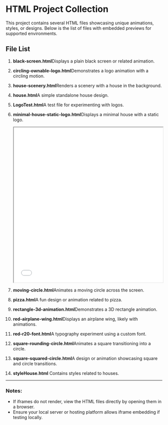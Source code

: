 # HTML Project Collection

This project contains several HTML files showcasing unique animations, styles, or designs. Below is the list of files with embedded previews for supported environments.

## File List

1. **black-screen.html**Displays a plain black screen or related animation.

   
2. **circling-ownable-logo.html**Demonstrates a logo animation with a circling motion.

   
3. **house-scenery.html**Renders a scenery with a house in the background.

   
4. **house.html**A simple standalone house design.

  
5. **LogoTest.html**A test file for experimenting with logos.

   
6. **minimal-house-static-logo.html**Displays a minimal house with a static logo.

   <iframe src="./minimal-house-static-logo.html" width="100%" height="500px"></iframe>
7. **moving-circle.html**Animates a moving circle across the screen.

   
8. **pizza.html**A fun design or animation related to pizza.

   
9. **rectangle-3d-animation.html**Demonstrates a 3D rectangle animation.

   
10. **red-airplane-wing.html**Displays an airplane wing, likely with animations.

    
11. **red-r20-font.html**A typography experiment using a custom font.

    
12. **square-rounding-circle.html**Animates a square transitioning into a circle.

    
13. **square-squared-circle.html**A design or animation showcasing square and circle transitions.

    
14. **styleHouse.html**
    Contains styles related to houses.

---

### Notes:
- If iframes do not render, view the HTML files directly by opening them in a browser.
- Ensure your local server or hosting platform allows iframe embedding if testing locally.

